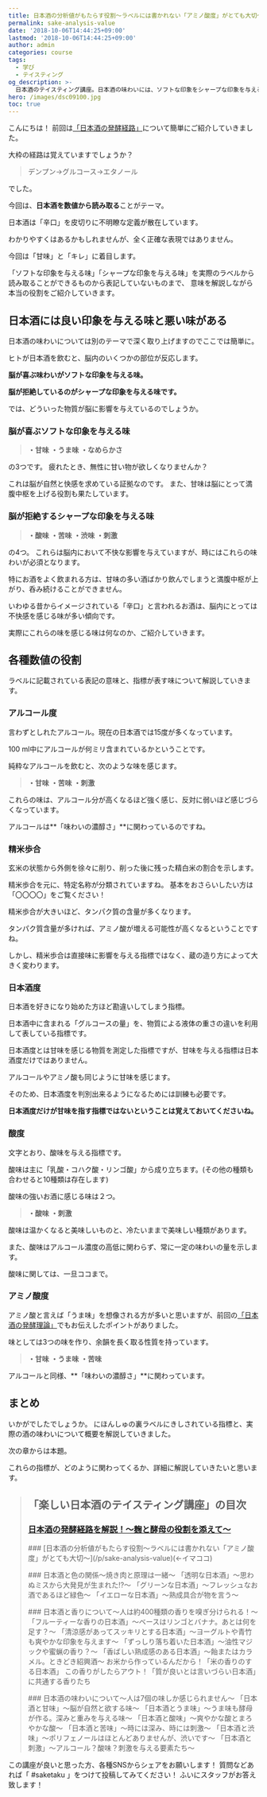 ```yaml
---
title: 日本酒の分析値がもたらす役割〜ラベルには書かれない「アミノ酸度」がとても大切〜
permalink: sake-analysis-value
date: '2018-10-06T14:44:25+09:00'
lastmod: '2018-10-06T14:44:25+09:00'
author: admin
categories: course
tags:
  - 学び
  - テイスティング
og_description: >-
  日本酒のテイスティング講座。日本酒の味わいには、ソフトな印象をシャープな印象を与える２つの指標が存在します。日本酒度・アルコール・酸度・アミノ酸度など。これらの味は、「甘味・うま味・酸味・苦味・渋味・刺激」などの要素が絡み合うことで感じるわけですが、構造がとても複雑です。ラベルに表記される可能性の高い各種分析数値をそれぞれ取り上げ、意味と味わいになったときの役割を解説しました。これらは脳が快感を感じるか、不快感を感じるかで分かれている指標です。快感を感じるのは甘味ですが、甘味を接種するほど脳は満腹中枢が上がります。ヒトの本能と味は密接に関わっているのが分かるようになります。
hero: /images/dsc09100.jpg
toc: true
---
```


こんにちは！
前回は[「日本酒の発酵経路」](/p/alcohol-fermentation/)について簡単にご紹介していきました。

大枠の経路は覚えていますでしょうか？

> デンプン→グルコース→エタノール

でした。

今回は、**日本酒を数値から読み取る**ことがテーマ。

日本酒は「辛口」を皮切りに不明瞭な定義が散在しています。

わかりやすくはあるかもしれませんが、全く正確な表現ではありません。

今回は「甘味」と「キレ」に着目します。

「ソフトな印象を与える味」「シャープな印象を与える味」を実際のラベルから読み取ることができるものから表記していないものまで、
意味を解説しながら本当の役割をご紹介していきます。

## 日本酒には良い印象を与える味と悪い味がある

日本酒の味わいについては別のテーマで深く取り上げますのでここでは簡単に。

ヒトが日本酒を飲むと、脳内のいくつかの部位が反応します。

**脳が喜ぶ味わいがソフトな印象を与える味。**

**脳が拒絶しているのがシャープな印象を与える味です。**

では、どういった物質が脳に影響を与えているのでしょうか。

### 脳が喜ぶソフトな印象を与える味

> **・甘味**
> **・うま味**
> **・なめらかさ**

の3つです。
疲れたとき、無性に甘い物が欲しくなりませんか？

これは脳が自然と快感を求めている証拠なのです。
また、甘味は脳にとって満腹中枢を上げる役割も果たしています。

### 脳が拒絶するシャープな印象を与える味

> **・酸味**
> **・苦味**
> **・渋味**
> **・刺激**

の4つ。
これらは脳内において不快な影響を与えていますが、時にはこれらの味わいが必須となります。

特にお酒をよく飲まれる方は、甘味の多い酒ばかり飲んでしまうと満腹中枢が上がり、呑み続けることができません。

いわゆる昔からイメージされている「辛口」と言われるお酒は、脳内にとっては不快感を感じる味が多い傾向です。

実際にこれらの味を感じる味は何なのか、ご紹介していきます。

## 各種数値の役割

ラベルに記載されている表記の意味と、指標が表す味について解説していきます。

### アルコール度

言わずとしれたアルコール。現在の日本酒では15度が多くなっています。

100 ml中にアルコールが何ミリ含まれているかということです。

純粋なアルコールを飲むと、次のような味を感じます。

>
> **・甘味**
> **・苦味**
> **・刺激**
>

これらの味は、アルコール分が高くなるほど強く感じ、反対に弱いほど感じづらくなっています。

アルコールは**「味わいの濃醇さ」**に関わっているのですね。


### 精米歩合

玄米の状態から外側を徐々に削り、削った後に残った精白米の割合を示します。

精米歩合を元に、特定名称が分類されていますね。
基本をおさらいしたい方は「〇〇〇〇」をご覧ください！

精米歩合が大きいほど、タンパク質の含量が多くなります。

タンパク質含量が多ければ、アミノ酸が増える可能性が高くなるということですね。

しかし、精米歩合は直接味に影響を与える指標ではなく、蔵の造り方によって大きく変わります。


### 日本酒度

日本酒を好きになり始めた方ほど勘違いしてしまう指標。

日本酒中に含まれる「グルコースの量」を、物質による液体の重さの違いを利用して表している指標です。

日本酒度とは甘味を感じる物質を測定した指標ですが、甘味を与える指標は日本酒度だけではありません。

アルコールやアミノ酸も同じように甘味を感じます。

そのため、日本酒度を判別出来るようになるためには訓練も必要です。

**日本酒度だけが甘味を指す指標ではないということは覚えておいてくださいね。**


### 酸度

文字とおり、酸味を与える指標です。

酸味は主に「乳酸・コハク酸・リンゴ酸」から成り立ちます。(その他の種類も合わせると10種類は存在します)

酸味の強いお酒に感じる味は２つ。

>
> **・酸味**
> **・刺激**
>

酸味は温かくなると美味しいものと、冷たいままで美味しい種類があります。

また、酸味はアルコール濃度の高低に関わらず、常に一定の味わいの量を示します。

酸味に関しては、一旦ココまで。


### アミノ酸度

アミノ酸と言えば「うま味」を想像される方が多いと思いますが、前回の[「日本酒の発酵理論」](/p/alcohol-fermentation/)でもお伝えしたポイントがありました。

味としては3つの味を作り、余韻を長く取る性質を持っています。

>
> **・甘味**
> **・うま味**
> **・苦味**
>

アルコールと同様、**「味わいの濃醇さ」**に関わっています。


## まとめ

いかがでしたでしょうか。
にほんしゅの裏ラベルにきしされている指標と、実際の酒の味わいについて概要を解説していきました。

次の章からは本題。

これらの指標が、どのように関わってくるか、詳細に解説していきたいと思います。



> ## 「楽しい日本酒のテイスティング講座」の目次
> ### [日本酒の発酵経路を解説！〜麹と酵母の役割を添えて〜](/p/alcohol-fermentation/)
><p><p/>
> ### [日本酒の分析値がもたらす役割〜ラベルには書かれない「アミノ酸度」がとても大切〜](/p/sake-analysis-value)(←イマココ)
><p><p/>
> ### 日本酒と色の関係〜焼き肉と原理は一緒〜
> 「透明な日本酒」〜思わぬミスから大発見が生まれた!?〜
> 「グリーンな日本酒」〜フレッシュなお酒であるほど緑色〜
> 「イエローな日本酒」〜熟成具合が物を言う〜
><p><p/>
> ### 日本酒と香りについて〜人は約400種類の香りを嗅ぎ分けられる！〜
> 「フルーティーな香りの日本酒」〜ベースはリンゴとバナナ。あとは何を足す？〜
> 「清涼感があってスッキリとする日本酒」〜ヨーグルトや青竹も爽やかな印象を与えます〜
> 「ずっしり落ち着いた日本酒」〜油性マジックや蜜蝋の香り？〜
> 「香ばしい熟成感のある日本酒」〜飴またはカラメル。ときどき紹興酒〜
> お米から作っているんだから！「米の香りのする日本酒」
> この香りがしたらアウト！「質が良いとは言いづらい日本酒」に共通する香りたち
><p><p/>
> ### 日本酒の味わいについて〜人は7個の味しか感じられません〜
> 「日本酒と甘味」〜脳が自然と欲する味〜
> 「日本酒とうま味」〜うま味も酵母が作る。深みと重みを与える味〜
> 「日本酒と酸味」〜爽やかな酸とまろやかな酸〜
> 「日本酒と苦味」〜時には深み、時には刺激〜
> 「日本酒と渋味」〜ポリフェノールはほとんどありませんが、渋いです〜
> 「日本酒と刺激」〜アルコール？酸味？刺激を与える要素たち〜


この講座が良いと思った方、各種SNSからシェアをお願いします！
質問などあれば「 #saketaku 」をつけて投稿してみてください！
ふいにスタッフがお答え致します！

